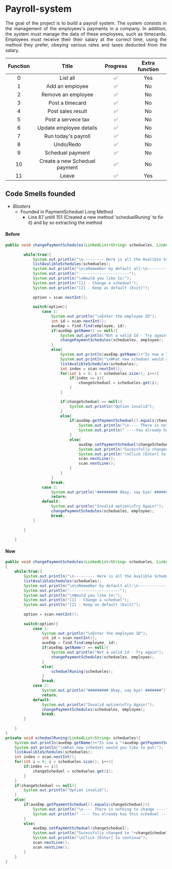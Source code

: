 # Payroll-system

<!-- ### <p align="center" > 🚧  Project still in progress 🚀 🚧 -->

<p align ="justify"> The goal of the project is to build a payroll system. The system consists in the management of the employees's payments in a company. In addition, the system must manage the data of these employees, such as timecards. Employees must receive their their salary at the correct time, using the method they prefer, obeying various rates and taxes deducted from the salary.</p>


| Function |             Title               |     Progress      | Extra function |
|:--------:|:-------------------------------:|:---:              | :-------------:|
|     0    |  List all                       | ✅                | Yes            |
|     1    |  Add an employee                | ✅                | No             | 
|     2    |  Remove an employee             | ✅                | No             |
|     3    |  Post a timecard                | ✅                | No             |
|     4    |  Post sales result              | ✅                | No             |
|     5    |  Post a servece tax             | ✅                | No             |
|     6    |  Update employee details        | ✅                | No             |
|     7    |  Run today's payroll            | ✅                | No             |
|     8    |  Undo/Redo                      | ✅                | No             |
|     9    |  Scheduel payment               | ✅                | No             |
|    10    |  Create a new Scheduel payment  | ✅                | No             |
|    11    |  Leave                          | ✅                | Yes            |

## Code Smells founded

- *Bloaters*
    - Founded in PaymentScheduel Long Method
        - Line 87 untill 151   (Created a new method 'scheduelRuning' to fix it) and by so extracting the method
#### Before 
``` java
public void changePaymentSchedules(LinkedList<String> schedueles, LinkedList<Employees> employee){
        
        while(true){
            System.out.println("\n--------- Here is all the Avalible Scheduel options -----------");
            listAvalibleSchedules(schedueles);
            System.out.println("\n\nRemember by default all:\n----------------------\n\nHourly [weekly 1 friday]\nComissioned [monthly $]\nSalaried [weekly 2 friday]");
            System.out.println("----------------------");
            System.out.println("\nWould you like to:");
            System.out.println("[1] - Change a scheduel");
            System.out.println("[2] - Keep as default (Exit)");
            
            option = scan.nextInt();
           
            switch(option){
                case 1:
                    System.out.println("\nEnter the employee ID");
                    int id = scan.nextInt();
                    auxEmp = find.find(employee, id);
                    if(auxEmp.getName() == null){
                        System.out.println("Not a valid Id - Try again");
                        changePaymentSchedules(schedueles, employee);
                    }   
                    else{
                        System.out.println(auxEmp.getName()+"Is now a "+auxEmp.getPaymentScheduel());
                        System.out.println("\nWhat new scheduel would you like to put:");
                        listAvalibleSchedules(schedueles);
                        int index = scan.nextInt();
                        for(int i = 0; i < schedueles.size(); i++){
                            if(index == i){
                                changeScheduel = schedueles.get(i);
                            }
                        }

                        if(changeScheduel == null){
                            System.out.println("Option invalid");
                        }
                        else{
                            if(auxEmp.getPaymentScheduel().equals(changeScheduel)){
                                System.out.println("\n---- There is nothing to change----");
                                System.out.println(" ----You already has this scheduel ----");
                            }
                            else{
                                auxEmp.setPaymentScheduel(changeScheduel);
                                System.out.println("Sucessfully changed to "+changeScheduel);
                                System.out.println("\nClick [Enter] to continue");
                                scan.nextLine();
                                scan.nextLine();
                            }
                        }
                    }
                    break;
                case 2:
                    System.out.println("######### Okay, say bye! #######");
                    return;
                default:
                    System.out.println("Invalid option\nTry Again!");
                    changePaymentSchedules(schedueles, employee);
                    break;
            }
        
        }
        
    }
``` 
#### Now
``` java
public void changePaymentSchedules(LinkedList<String> schedueles, LinkedList<Employees> employee)
{ 
    while(true){
        System.out.println("\n--------- Here is all the Avalible Scheduel options -----------");
        listAvalibleSchedules(schedueles);
        System.out.println("\n\nRemember by default all:\n----------------------\n\nHourly [weekly 1 friday]\nComissioned [monthly $]\nSalaried [weekly 2 friday]");
        System.out.println("----------------------");
        System.out.println("\nWould you like to:");
        System.out.println("[1] - Change a scheduel");
        System.out.println("[2] - Keep as default (Exit)");
        
        option = scan.nextInt();
        
        switch(option){
            case 1:
                System.out.println("\nEnter the employee ID");
                int id = scan.nextInt();
                auxEmp = find.find(employee, id);
                if(auxEmp.getName() == null){
                    System.out.println("Not a valid Id - Try again");
                    changePaymentSchedules(schedueles, employee);
                }   
                else{
                    scheduelRuning(schedueles);
                }
                break;
            case 2:
                System.out.println("######### Okay, say bye! #######");
                return;
            default:
                System.out.println("Invalid option\nTry Again!");
                changePaymentSchedules(schedueles, employee);
                break;
        }
    
    }
}
private void scheduelRuning(LinkedList<String> schedueles){
    System.out.println(auxEmp.getName()+"Is now a "+auxEmp.getPaymentScheduel());
    System.out.println("\nWhat new scheduel would you like to put:");
    listAvalibleSchedules(schedueles);
    int index = scan.nextInt();
    for(int i = 0; i < schedueles.size(); i++){
        if(index == i){
            changeScheduel = schedueles.get(i);
        }
    }
    if(changeScheduel == null){
        System.out.println("Option invalid");
    }
    else{
        if(auxEmp.getPaymentScheduel().equals(changeScheduel)){
            System.out.println("\n---- There is nothing to change ----");
            System.out.println(" ---- You already has this scheduel ----");
        }
        else{
            auxEmp.setPaymentScheduel(changeScheduel);
            System.out.println("Sucessfully changed to "+changeScheduel);
            System.out.println("\nClick [Enter] to continue");
            scan.nextLine();
            scan.nextLine();
        }
    }
}   
```